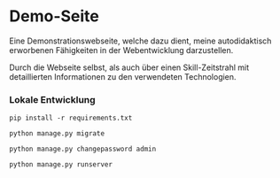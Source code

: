 # Demo-Seite
Eine Demonstrationswebseite, welche dazu dient, meine autodidaktisch erworbenen Fähigkeiten in der Webentwicklung darzustellen.

Durch die Webseite selbst, als auch über einen Skill-Zeitstrahl mit detaillierten Informationen zu den verwendeten Technologien.

### Lokale Entwicklung

    pip install -r requirements.txt
    
    python manage.py migrate
    
    python manage.py changepassword admin
    
    python manage.py runserver 



